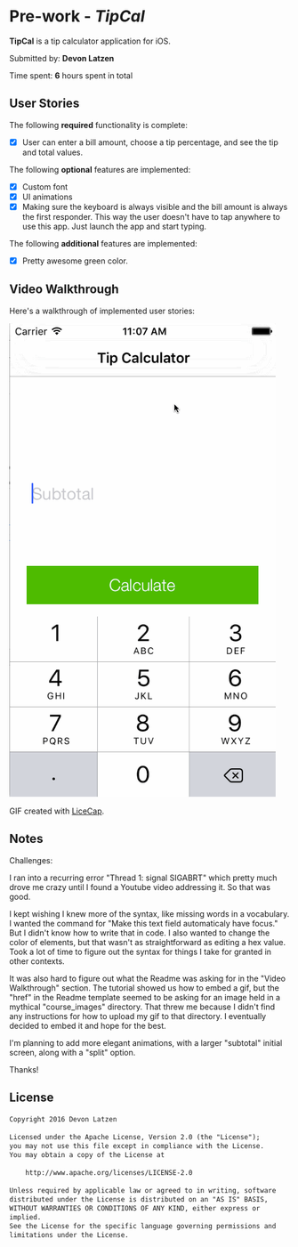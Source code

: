 # Pre-work - *TipCal*

**TipCal** is a tip calculator application for iOS.

Submitted by: **Devon Latzen**

Time spent: **6** hours spent in total

## User Stories

The following **required** functionality is complete:
* [x] User can enter a bill amount, choose a tip percentage, and see the tip and total values.

The following **optional** features are implemented:
* [x] Custom font
* [x] UI animations
* [x] Making sure the keyboard is always visible and the bill amount is always the first responder. This way the user doesn't have to tap anywhere to use this app. Just launch the app and start typing.

The following **additional** features are implemented:

- [x] Pretty awesome green color.

## Video Walkthrough 

Here's a walkthrough of implemented user stories:

![Video Walkthrough](latzen_tip_calculator_recording_2.gif)

GIF created with [LiceCap](http://www.cockos.com/licecap/).

## Notes
Challenges:

I ran into a recurring error "Thread 1: signal SIGABRT" which pretty much drove me crazy until I found a Youtube video addressing it. So that was good. 

I kept wishing I knew more of the syntax, like missing words in a vocabulary. I wanted the command for "Make this text field automaticaly have focus." But I didn't know how to write that in code. I also wanted to change the color of elements, but that wasn't as straightforward as editing a hex value. Took a lot of time to figure out the syntax for things I take for granted in other contexts.

It was also hard to figure out what the Readme was asking for in the "Video Walkthrough" section. The tutorial showed us how to embed a gif, but the "href" in the Readme template seemed to be asking for an image held in a mythical "course_images" directory. That threw me because I didn't find any instructions for how to upload my gif to that directory. I eventually decided to embed it and hope for the best.

I'm planning to add more elegant animations, with a larger "subtotal" initial screen, along with a "split" option.

Thanks!

## License  

    Copyright 2016 Devon Latzen

    Licensed under the Apache License, Version 2.0 (the "License");
    you may not use this file except in compliance with the License.
    You may obtain a copy of the License at

        http://www.apache.org/licenses/LICENSE-2.0

    Unless required by applicable law or agreed to in writing, software
    distributed under the License is distributed on an "AS IS" BASIS,
    WITHOUT WARRANTIES OR CONDITIONS OF ANY KIND, either express or implied.
    See the License for the specific language governing permissions and
    limitations under the License.
